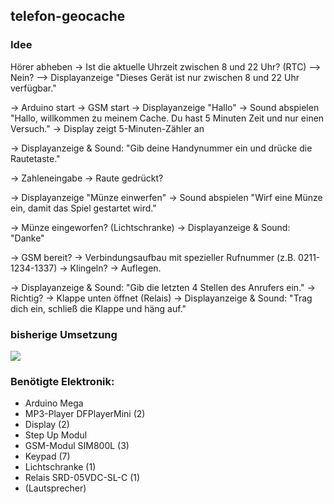## telefon-geocache

### Idee

Hörer abheben 
-> Ist die aktuelle Uhrzeit zwischen 8 und 22 Uhr? (RTC)
--> Nein? --> Displayanzeige "Dieses Gerät ist nur zwischen 8 und 22 Uhr verfügbar."

-> Arduino start -> GSM start
-> Displayanzeige "Hallo"
-> Sound abspielen "Hallo, willkommen zu meinem Cache. Du hast 5 Minuten Zeit und nur einen Versuch."
-> Display zeigt 5-Minuten-Zähler an

-> Displayanzeige & Sound: "Gib deine Handynummer ein und drücke die Rautetaste."

-> Zahleneingabe
-> Raute gedrückt?

-> Displayanzeige "Münze einwerfen"
-> Sound abspielen "Wirf eine Münze ein, damit das Spiel gestartet wird."

-> Münze eingeworfen? (Lichtschranke)
-> Displayanzeige & Sound: "Danke"

-> GSM bereit?
-> Verbindungsaufbau mit spezieller Rufnummer (z.B. 0211-1234-1337)
-> Klingeln?
-> Auflegen.

-> Displayanzeige & Sound: "Gib die letzten 4 Stellen des Anrufers ein."
-> Richtig?
-> Klappe unten öffnet (Relais)
-> Displayanzeige & Sound: "Trag dich ein, schließ die Klappe und häng auf."

### bisherige Umsetzung

[![](http://img.youtube.com/vi/i5rzEiwlTfw/0.jpg)](http://www.youtube.com/watch?v=i5rzEiwlTfw "")

### Benötigte Elektronik:
- Arduino Mega
- MP3-Player DFPlayerMini (2)
- Display	(2)
- Step Up Modul
- GSM-Modul	SIM800L (3)
- Keypad	(7)
- Lichtschranke (1)
- Relais SRD-05VDC-SL-C	(1)
- (Lautsprecher)
